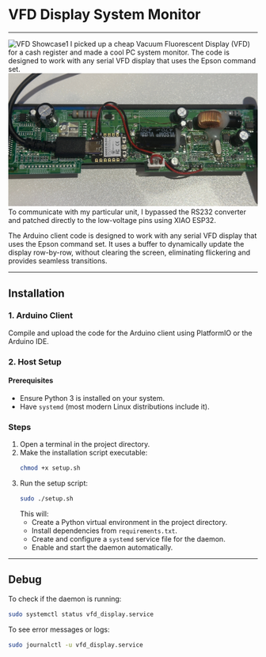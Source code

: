 # VFD Display System Monitor
---
![VFD Showcase1](front.gif)
I picked up a cheap Vacuum Fluorescent Display (VFD) for a cash register and made a cool PC system monitor. The code is designed to work with any serial VFD display that uses the Epson command set. 
![VFD Showcase1](back.jpg)
To communicate with my particular unit, I bypassed the RS232 converter and patched directly to the low-voltage pins using XIAO ESP32.

The Arduino client code is designed to work with any serial VFD display that uses the Epson command set. It uses a buffer to dynamically update the display row-by-row, without clearing the screen, eliminating flickering and provides seamless transitions.

---

## Installation

### 1. Arduino Client
Compile and upload the code for the Arduino client using PlatformIO or the Arduino IDE.

### 2. Host Setup

#### Prerequisites
- Ensure Python 3 is installed on your system.
- Have `systemd` (most modern Linux distributions include it).

### Steps
1. Open a terminal in the project directory.
2. Make the installation script executable:
   ```bash
   chmod +x setup.sh
   ```
3. Run the setup script:
   ```bash
   sudo ./setup.sh
   ```
   This will:
   - Create a Python virtual environment in the project directory.
   - Install dependencies from `requirements.txt`.
   - Create and configure a `systemd` service file for the daemon.
   - Enable and start the daemon automatically.

---

## Debug

To check if the daemon is running:
```bash
sudo systemctl status vfd_display.service
```

To see error messages or logs:
```bash
sudo journalctl -u vfd_display.service
```

## 
